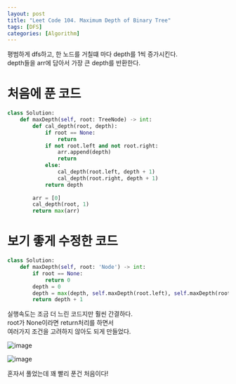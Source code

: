 ```yaml
---
layout: post
title: "Leet Code 104. Maximum Depth of Binary Tree"
tags: [DFS]
categories: [Algorithm]
---
```


평범하게 dfs하고, 한 노드를 거칠떄 마다 depth를 1씩 증가시킨다.      
depth들을 arr에 담아서 가장 큰 depth를 반환한다.

# 처음에 푼 코드
```python
class Solution:
    def maxDepth(self, root: TreeNode) -> int:
        def cal_depth(root, depth):
            if root == None:
                return
            if not root.left and not root.right:
                arr.append(depth)
                return
            else:
                cal_depth(root.left, depth + 1)
                cal_depth(root.right, depth + 1)
            return depth
        
        arr = [0]
        cal_depth(root, 1)
        return max(arr)
```

# 보기 좋게 수정한 코드
```python
class Solution:
    def maxDepth(self, root: 'Node') -> int:
        if root == None:
            return 0
        depth = 0
        depth = max(depth, self.maxDepth(root.left), self.maxDepth(root.right))
        return depth + 1
```

실행속도는 조금 더 느린 코드지만 훨씬 간결하다.     
root가 None이라면 return처리를 하면서     
여러가지 조건을 고려하지 않아도 되게 만들었다.

![image](https://user-images.githubusercontent.com/50114210/67913294-e9c03280-fbcf-11e9-8ef1-6237d99c97bb.png)

![image](https://user-images.githubusercontent.com/50114210/67913316-fa70a880-fbcf-11e9-9fa7-37eb303545a2.png)

혼자서 풀었는데 꽤 빨리 푼건 처음이다!
